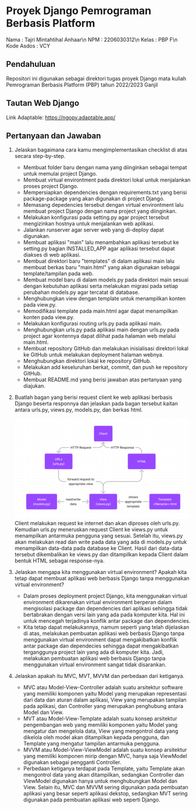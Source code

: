 # Proyek Django Pemrograman Berbasis Platform
Nama        : Tajri Mintahtihal Anhaar\n
NPM         : 2206030312\n
Kelas       : PBP F\n
Kode Asdos  : VCY

## Pendahuluan
Repositori ini digunakan sebagai direktori tugas proyek Django mata kuliah Pemrograman Berbasis Platform (PBP) tahun 2022/2023 Ganjil

## Tautan Web Django
Link Adaptable: https://ngopy.adaptable.app/

## Pertanyaan dan Jawaban
1. Jelaskan bagaimana cara kamu mengimplementasikan checklist di atas secara step-by-step.
    - Membuat folder baru dengan nama yang diinginkan sebagai tempat untuk memulai project Django.
    - Membuat virtual environtment pada direktori lokal untuk menjalankan proses project Django.
    - Mempersiapkan dependencies dengan requirements.txt yang berisi package-package yang akan digunakan di project Django.
    - Memasang depedencies tersebut dengan virtual environtment lalu membuat project Django dengan nama project yang diinginkan.
    - Melakukan konfigurasi pada setting.py agar project tersebut mengizinkan hostnya untuk menjalankan web aplikasi.
    - Jalankan runserver agar server web yang di-deploy dapat digunakan.
    - Membuat aplikasi "main" lalu menambahkan aplikasi tersebut ke setting.py bagian INSTALLED_APP agar aplikasi tersebut dapat diakses di web aplikasi.
    - Membuat direktori baru "templates" di dalam aplikasi main lalu membuat berkas baru "main.html" yang akan digunakan sebagai template/tampilan pada web.
    - Membuat model baru di dalam models.py pada direktori main sesuai dengan kebutuhan aplikasi serta melakukan migrasi pada setiap perubahan models.py agar tercatat di database.
    - Menghubungkan view dengan template untuk menampilkan konten pada view.py.
    - Memodifikasi template pada main.html agar dapat menampilkan konten pada view.py.
    - Melakukan konfigurasi routing urls.py pada aplikasi main.
    - Menghubungkan urls.py pada aplikasi main dengan urls.py pada project agar kontennya dapat dilihat pada halaman web melalui main.html.
    - Membuat repository GitHub dan melakukan inisialisasi direktori lokal ke GitHub untuk melakukan deployment halaman webnya.
    - Menghubungkan direktori lokal ke repository GitHub.
    - Melakukan add keseluruhan berkat, commit, dan push ke repository GitHub.
    - Membuat README.md yang berisi jawaban atas pertanyaan yang diajukan.

2. Buatlah bagan yang berisi request client ke web aplikasi berbasis Django beserta responnya dan jelaskan pada bagan tersebut kaitan antara urls.py, views.py, models.py, dan berkas html.

    ![alt text](/images/bagan.png)
    Client melakukan request ke internet dan akan diproses oleh urls.py. Kemudian urls.py meneruskan request Client ke views.py untuk menampilkan antarmuka pengguna yang sesuai. Setelah itu, views.py akan melakukan read dan write pada data yang ada di models.py untuk menampilkan data-data pada database ke Client. Hasil dari data-data tersebut dikembalikan ke views.py dan ditampilkan kepada Client dalam bentuk HTML sebagai response-nya.


3. Jelaskan mengapa kita menggunakan virtual environment? Apakah kita tetap dapat membuat aplikasi web berbasis Django tanpa menggunakan virtual environment?
    - Dalam proses deployment project Django, kita menggunakan virtual environment dikarenakan virtual environment berperan dalam mengisolasi package dan dependencies dari aplikasi sehingga tidak bertabrakan dengan versi lain yang ada pada komputer kita. Hal ini untuk mencegah terjadinya konflik antar package dan dependencies.
    - Kita tetap dapat melakukannya, namum seperti yang telah dijelaskan di atas, melakukan pembuatan aplikasi web berbasis Django tanpa menggunakan virtual environment dapat mengakibatkan konflik antar package dan dependecies sehingga dapat mengakibatkan terganggunya project lain yang ada di komputer kita. Jadi, melakukan pembuatan aplikasi web berbasis Django tanpa menggunakan virtual environment sangat tidak disarankan.

4. Jelaskan apakah itu MVC, MVT, MVVM dan perbedaan dari ketiganya.
    - MVC atau Model-View-Controller adalah suatu arsitektur software yang memiliki komponen yaitu Model yang merupakan representasi dari data dan aturan dalam aplikasi, View yang merupakan tampilan pada aplikasi, dan Controller yang merupakan penghubung antara Model dan View.
    - MVT atau Model-View-Template adalah suatu konsep arsitektur pengembangan web yang memiliki komponen yaitu Model yang mengatur dan mengelola data, View yang mengontrol data yang dikelola oleh model akan ditampilkan kepada pengguna, dan Template yang mengatur tampilan antarmuka pengguna.
    - MVVM atau Model-View-ViewModel adalah suatu konsep arsitektur yang memiliki komponen mirip dengan MVC, hanya saja ViewModel digunakan sebagai pengganti Controller.
    - Perbedaan ketiganya terdapat pada Template, yaitu Template akan mengontrol data yang akan ditampilkan, sedangkan Controller dan VIewModel digunakan hanya untuk menghubungkan Model dan View. Selain itu, MVC dan MVVM sering digunakan pada pembuatan aplikasi yang besar seperti aplikasi dekstop, sedangkan MVT sering digunakan pada pembuatan aplikasi web seperti Django.
    